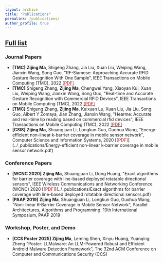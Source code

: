 ```yaml
---
layout: archive
title: "Publications"
permalink: /publications/
author_profile: true
---
```


## [Full list](https://scholar.google.com.hk/citations?user=Fs5jIFoAAAAJ&hl=zh-CN)

### Journal Papers
- **[TMC]** **Zijing Ma**, Shigeng Zhang, Jia Liu, Xuan Liu, Weiping Wang, Jianxin Wang, Song Guo, 
"RF-Siamese: Approaching Accurate RFID Gesture Recognition With One Sample", 
IEEE Transactions on Mobile Computing (TMC), 2022 [<span style="color: #B22222;">[PDF]</span>](../_publications/RF-Siamese.pdf)
- **[TMC]** Shigeng Zhang, **Zijing Ma**, Chengwei Yang, Xiaoyan Kui, Xuan Liu, Weiping Wang, Jianxin Wang, Song Guo, 
"Real-time and Accurate Gesture Recognition with Commercial RFID Devices", 
IEEE Transactions on Mobile Computing (TMC), 2022 [<span style="color: #B22222;">[PDF]</span>](../_publications/Real-time_and_Accurate_Gesture_Recognition_with_Commercial_RFID_Devices.pdf)
- **[TMC]** Shigeng Zhang, **Zijing Ma**, Kaixuan Lu, Xuan Liu, Jia Liu, Song Guo, Albert Y Zomaya, Jian Zhang, Jianxin Wang,
"Hearme: Accurate and real-time lip reading based on commercial rfid devices", 
IEEE Transactions on Mobile Computing (TMC), 2022 [<span style="color: #B22222;">[PDF]</span>](../_publications/HearMe_Accurate_and_Real-time_Lip_Reading_based_on_Commercial_RFID_Devices.pdf)
- **[CSIS]** **Zijing Ma**, Shuangjuan Li, Longkun Guo, Guohua Wang, "Energy-efficient non-linear k-barrier coverage in mobile sensor network",
Computer Science and Information Systems, 2020 [<span style="color: #B22222;">[PDF]</span>](../_publications/Energy-efficient non-linear k-barrier coverage in mobile sensor network.pdf)   
   
  
### Conference Papers
- **[WCNC 2020]** **Zijing Ma**, Shuangjuan Li, Dong Huang, 
"Exact algorithms for barrier coverage with line-based deployed rotatable directional sensors", 
IEEE Wireless Communications and Networking Conference (WCNC) 2020 [<span style="color: #B22222;">[PDF]</span>](../_publications/Exact algorithms for barrier coverage with line-based deployed rotatable directional sensors.pdf)
- **[PAAP 2019]** **Zijing Ma**, Shuangjuan Li, Longkun Guo, Guohua Wang, "Non-linear K-Barrier Coverage in Mobile Sensor Network", 
Parallel Architectures, Algorithms and Programming: 10th International Symposium, PAAP 2019


### Workshop, Poster, and Demo
- **[CCS Poster 2025]** **Zijing Ma**, Leming Shen, Xinyu Huang, Yuanqing Zheng 
"Poster: LLMalware: An LLM-Powered Robust and Efficient Android Malware Detection Framework", 
The 32nd ACM Conference on Computer and Communications Security (CCS)